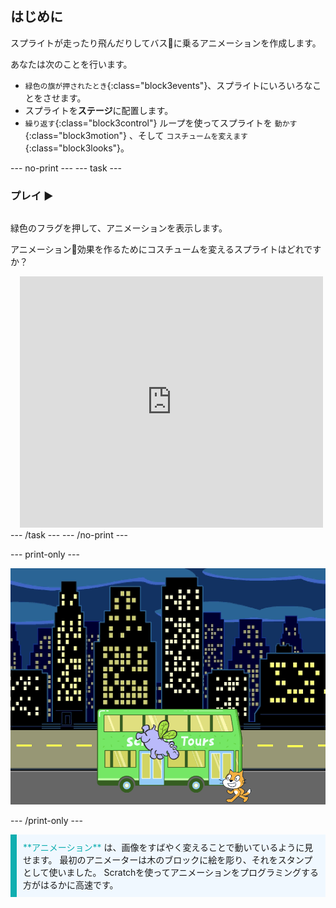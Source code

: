 ## はじめに

スプライトが走ったり飛んだりしてバス🚌に乗るアニメーションを作成します。

あなたは次のことを行います。
+ `緑色の旗が押されたとき`{:class="block3events"}、スプライトにいろいろなことをさせます。
+ スプライトを**ステージ**に配置します。
+ `繰り返す`{:class="block3control"} ループを使ってスプライトを `動かす`{:class="block3motion"} 、そして `コスチュームを変えます`{:class="block3looks"}。

--- no-print --- --- task ---

### プレイ ▶️
<div style="display: flex; flex-wrap: wrap">
<div style="flex-basis: 200px; flex-grow: 1">  

緑色のフラグを押して、アニメーションを表示します。 

アニメーション🎥効果を作るためにコスチュームを変えるスプライトはどれですか？
</div>
<div class="scratch-preview" style="margin-left: 15px;">
  <iframe allowtransparency="true" width="485" height="402" src="https://scratch.mit.edu/projects/embed/724160134/?autostart=false" frameborder="0"></iframe>
</div>
</div>
--- /task --- --- /no-print ---

--- print-only ---

![完了済みのプロジェクト。](images/hippo-flies.png)

--- /print-only ---

<p style="border-left: solid; border-width:10px; border-color: #0faeb0; background-color: aliceblue; padding: 10px;">
<span style="color: #0faeb0">**アニメーション**</span> は、画像をすばやく変えることで動いているように見せます。 最初のアニメーターは木のブロックに絵を彫り、それをスタンプとして使いました。 Scratchを使ってアニメーションをプログラミングする方がはるかに高速です。
</p>
